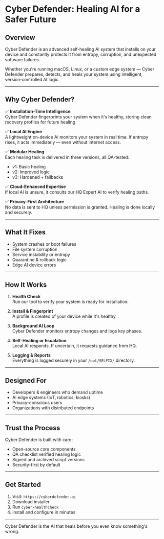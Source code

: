 # Cyber Defender: Healing AI for a Safer Future

## Overview
Cyber Defender is an advanced self-healing AI system that installs on your device and constantly protects it from entropy, corruption, and unexpected software failures.

Whether you're running macOS, Linux, or a custom edge system — Cyber Defender prepares, detects, and heals your system using intelligent, version-controlled AI logic.

---

## Why Cyber Defender?

✅ **Installation-Time Intelligence**  
Cyber Defender fingerprints your system when it's healthy, storing clean recovery profiles for future healing.

✅ **Local AI Engine**  
A lightweight on-device AI monitors your system in real time. If entropy rises, it acts immediately — even without internet access.

✅ **Modular Healing**  
Each healing task is delivered in three versions, all QA-tested:
- v1: Basic healing
- v2: Improved logic
- v3: Hardened + fallbacks

✅ **Cloud-Enhanced Expertise**  
If local AI is unsure, it consults our HQ Expert AI to verify healing paths.

✅ **Privacy-First Architecture**  
No data is sent to HQ unless permission is granted. Healing is done locally and securely.

---

## What It Fixes

- System crashes or boot failures
- File system corruption
- Service instability or entropy
- Quarantine & rollback logic
- Edge AI device errors

---

## How It Works

1. **Health Check**  
Run our tool to verify your system is ready for installation.

2. **Install & Fingerprint**  
A profile is created of your device while it's healthy.

3. **Background AI Loop**  
Cyber Defender monitors entropy changes and logs key phases.

4. **Self-Healing or Escalation**  
Local AI responds. If uncertain, it requests guidance from HQ.

5. **Logging & Reports**  
Everything is logged securely in your `/opt/SELFIX/` directory.

---

## Designed For

- Developers & engineers who demand uptime
- AI edge systems (IoT, robotics, kiosks)
- Privacy-conscious users
- Organizations with distributed endpoints

---

## Trust the Process

Cyber Defender is built with care:
- Open-source core components
- QA checklist verified healing logic
- Signed and archived script versions
- Security-first by default

---

## Get Started

1. Visit: `https://cyberdefender.ai`
2. Download installer
3. Run `cyber-healthcheck`
4. Install and configure in minutes

---

Cyber Defender is the AI that heals before you even know something's wrong.
